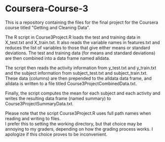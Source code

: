 # Coursera-Course-3
This is a repository containing the files for the final project for the Coursera course titled "Getting and Cleaning Data".

The R script in Course3Project.R loads the test and training data in X_test.txt and X_train.txt.
It also reads the variable names in features.txt and reduces the list of variables to those that
give either means or standard deviations.  The test and training data (for means and standard
deviations) are then combined into a data frame named alldata.

The script then reads the activity information from y_test.txt and y_train.txt and the subject
information from subject_test.txt and subject_train.txt.  These data (columns) are then prepended
to the alldata data frame, and alldata is written to a file titled Course3ProjectCombinedData.txt.

Finally, the script computes the mean for each subject and each activity and writes the resulting
data frame (named summary) to Course3ProjectSummaryData.txt.


Please note that the script Course3Project.R uses full path names when reading and writing to files.  
I prefer this to setting the working directory, but that choice may be annoying to my graders,
depending on how the grading process works.  I apologize if this choice proves to be inconvenient.
